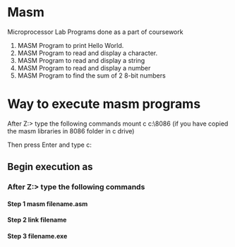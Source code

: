 # Masm
Microprocessor Lab Programs done as a part of coursework

1. MASM Program to print Hello World.
2. MASM Program to read and display a character.
3. MASM Program to read and display a string
4. MASM Program to read and display a number
5. MASM Program to find the sum of 2 8-bit numbers


# Way to execute masm programs 

After Z:\>   type the following commands
mount c c:\8086  (if you have copied the masm libraries in 8086 folder in c drive)

Then press Enter and type
c:

## Begin execution as 

### After Z:\>   type the following commands
#### Step 1 masm filename.asm
#### Step 2 link filename
#### Step 3 filename.exe
